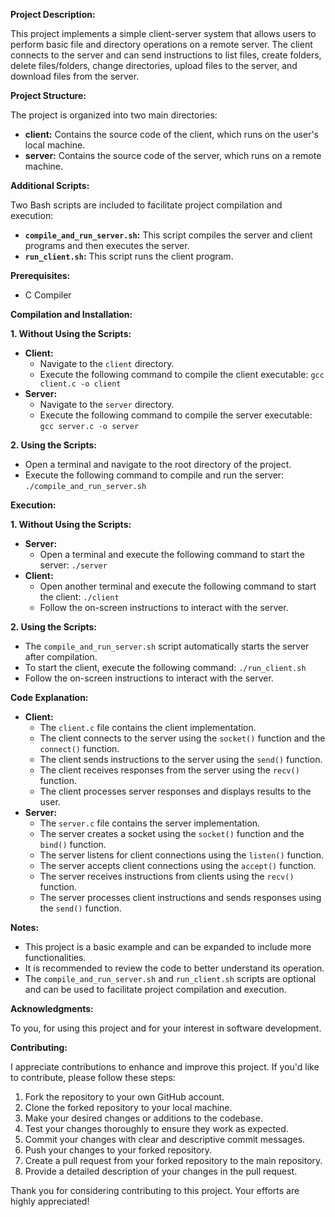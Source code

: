 **Project Description:**

This project implements a simple client-server system that allows users to perform basic file and directory operations on a remote server. The client connects to the server and can send instructions to list files, create folders, delete files/folders, change directories, upload files to the server, and download files from the server.

**Project Structure:**

The project is organized into two main directories:

- **client:** Contains the source code of the client, which runs on the user's local machine.
- **server:** Contains the source code of the server, which runs on a remote machine.

**Additional Scripts:**

Two Bash scripts are included to facilitate project compilation and execution:

- **`compile_and_run_server.sh`:** This script compiles the server and client programs and then executes the server.
- **`run_client.sh`:** This script runs the client program.

**Prerequisites:**

- C Compiler

**Compilation and Installation:**

**1. Without Using the Scripts:**

- **Client:**
  - Navigate to the `client` directory.
  - Execute the following command to compile the client executable: `gcc client.c -o client`
- **Server:**
  - Navigate to the `server` directory.
  - Execute the following command to compile the server executable: `gcc server.c -o server`

**2. Using the Scripts:**

- Open a terminal and navigate to the root directory of the project.
- Execute the following command to compile and run the server: `./compile_and_run_server.sh`

**Execution:**

**1. Without Using the Scripts:**

- **Server:**
  - Open a terminal and execute the following command to start the server: `./server`
- **Client:**
  - Open another terminal and execute the following command to start the client: `./client`
  - Follow the on-screen instructions to interact with the server.

**2. Using the Scripts:**

- The `compile_and_run_server.sh` script automatically starts the server after compilation.
- To start the client, execute the following command: `./run_client.sh`
- Follow the on-screen instructions to interact with the server.

**Code Explanation:**

- **Client:**
  - The `client.c` file contains the client implementation.
  - The client connects to the server using the `socket()` function and the `connect()` function.
  - The client sends instructions to the server using the `send()` function.
  - The client receives responses from the server using the `recv()` function.
  - The client processes server responses and displays results to the user.
- **Server:**
  - The `server.c` file contains the server implementation.
  - The server creates a socket using the `socket()` function and the `bind()` function.
  - The server listens for client connections using the `listen()` function.
  - The server accepts client connections using the `accept()` function.
  - The server receives instructions from clients using the `recv()` function.
  - The server processes client instructions and sends responses using the `send()` function.

**Notes:**

- This project is a basic example and can be expanded to include more functionalities.
- It is recommended to review the code to better understand its operation.
- The `compile_and_run_server.sh` and `run_client.sh` scripts are optional and can be used to facilitate project compilation and execution.

**Acknowledgments:**

To you, for using this project and for your interest in software development.

**Contributing:**

I appreciate contributions to enhance and improve this project. If you'd like to contribute, please follow these steps:

1. Fork the repository to your own GitHub account.
2. Clone the forked repository to your local machine.
3. Make your desired changes or additions to the codebase.
4. Test your changes thoroughly to ensure they work as expected.
5. Commit your changes with clear and descriptive commit messages.
6. Push your changes to your forked repository.
7. Create a pull request from your forked repository to the main repository.
8. Provide a detailed description of your changes in the pull request.

Thank you for considering contributing to this project. Your efforts are highly appreciated!
